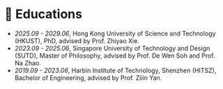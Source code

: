 
# 📖 Educations
- *2025.09 - 2029.06*, Hong Kong University of Science and Technology (HKUST), PhD, advised by Prof. Zhiyao Xie. 
- *2023.09 - 2025.06*, Singapore University of Technology and Design (SUTD), Master of Philosophy, advised by Prof. De Wen Soh and Prof. Na Zhao.
- *2019.09 - 2023.06*, Harbin Institute of Technology, Shenzhen (HITSZ), Bachelor of Engineering, advised by Prof. Zilin Yan.


